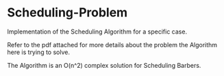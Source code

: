 # Scheduling-Problem
Implementation of the Scheduling Algorithm for a specific case.

Refer to the pdf attached for more details about the problem the Algorithm here is trying to solve. 

The Algorithm is an O(n^2) complex solution for Scheduling Barbers. 
